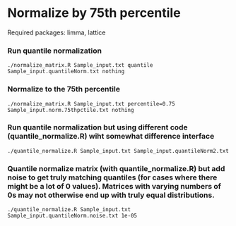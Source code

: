 # Normalize by 75th percentile

Required packages: limma, lattice

### Run quantile normalization
```
./normalize_matrix.R Sample_input.txt quantile Sample_input.quantileNorm.txt nothing
```

### Normalize to the 75th percentile
```
./normalize_matrix.R Sample_input.txt percentile=0.75 Sample_input.norm.75thpctile.txt nothing
```

### Run quantile normalization but using different code (quantile_normalize.R) wiht somewhat difference interface
```
./quantile_normalize.R Sample_input.txt Sample_input.quantileNorm2.txt
```

### Quantile normalize matrix (with quantile_normalize.R) but add noise to get truly matching quantiles (for cases where there might be a lot of 0 values).  Matrices with varying numbers of 0s may not otherwise end up with truly equal distributions.
```
./quantile_normalize.R Sample_input.txt Sample_input.quantileNorm.noise.txt 1e-05
```

